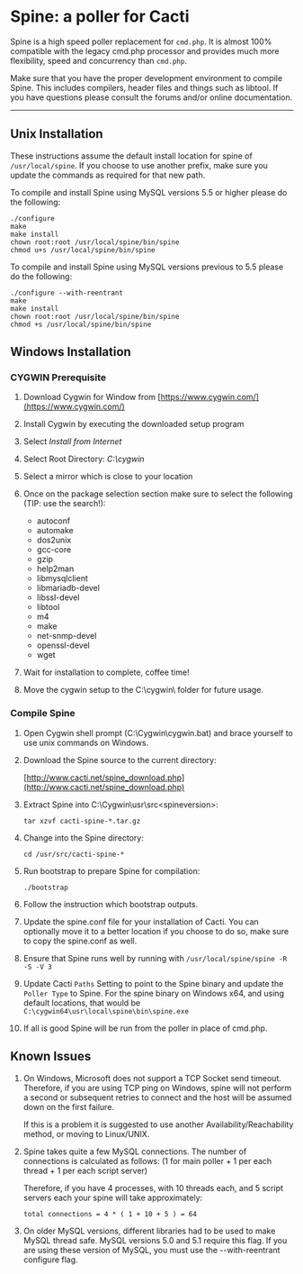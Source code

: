 # Spine: a poller for Cacti

Spine is a high speed poller replacement for `cmd.php`. It is almost 100%
compatible with the legacy cmd.php processor and provides much more flexibility,
speed and concurrency than `cmd.php`.

Make sure that you have the proper development environment to compile Spine.
This includes compilers, header files and things such as libtool. If you have
questions please consult the forums and/or online documentation.

-----------------------------------------------------------------------------

## Unix Installation

These instructions assume the default install location for spine of
`/usr/local/spine`. If you choose to use another prefix, make sure you update
the commands as required for that new path.

To compile and install Spine using MySQL versions 5.5 or higher please do the
following:

```shell
./configure
make
make install
chown root:root /usr/local/spine/bin/spine
chmod u+s /usr/local/spine/bin/spine
```

To compile and install Spine using MySQL versions previous to 5.5 please do the
following:

```shell
./configure --with-reentrant
make
make install
chown root:root /usr/local/spine/bin/spine
chmod +s /usr/local/spine/bin/spine
```

## Windows Installation

### CYGWIN Prerequisite

1. Download Cygwin for Window from [https://www.cygwin.com/](https://www.cygwin.com/)

2. Install Cygwin by executing the downloaded setup program

3. Select _Install from Internet_

4. Select Root Directory:  _C:\cygwin_

5. Select a mirror which is close to your location

6. Once on the package selection section make sure to select the following (TIP:
   use the search!):

   * autoconf
   * automake
   * dos2unix
   * gcc-core
   * gzip
   * help2man
   * libmysqlclient
   * libmariadb-devel
   * libssl-devel
   * libtool
   * m4
   * make
   * net-snmp-devel
   * openssl-devel
   * wget

7. Wait for installation to complete, coffee time!

8. Move the cygwin setup to the C:\cygwin\ folder for future usage.

### Compile Spine

1. Open Cygwin shell prompt (C:\Cygwin\cygwin.bat) and brace yourself to use
   unix commands on Windows.

2. Download the Spine source to the current directory:

   [http://www.cacti.net/spine_download.php](http://www.cacti.net/spine_download.php)

3. Extract Spine into C:\Cygwin\usr\src\<spineversion>:

   `tar xzvf cacti-spine-*.tar.gz`

4. Change into the Spine directory:

   `cd /usr/src/cacti-spine-*`

5. Run bootstrap to prepare Spine for compilation:

   `./bootstrap`

6. Follow the instruction which bootstrap outputs.

7. Update the spine.conf file for your installation of Cacti. You can optionally
   move it to a better location if you choose to do so, make sure to copy the
   spine.conf as well.

8. Ensure that Spine runs well by running with `/usr/local/spine/spine -R -S -V 3`

9. Update Cacti `Paths` Setting to point to the Spine binary and update the
   `Poller Type` to Spine. For the spine binary on Windows x64, and using default
   locations, that would be `C:\cygwin64\usr\local\spine\bin\spine.exe`

10. If all is good Spine will be run from the poller in place of cmd.php.

## Known Issues

1. On Windows, Microsoft does not support a TCP Socket send timeout. Therefore,
   if you are using TCP ping on Windows, spine will not perform a second or
   subsequent retries to connect and the host will be assumed down on the first
   failure.

   If this is a problem it is suggested to use another Availability/Reachability
   method, or moving to Linux/UNIX.

2. Spine takes quite a few MySQL connections. The number of connections is
   calculated as follows: (1 for main poller + 1 per each thread + 1 per each
   script server)

   Therefore, if you have 4 processes, with 10 threads each, and 5 script
   servers each your spine will take approximately:

   `total connections = 4 * ( 1 + 10 + 5 ) = 64`

3. On older MySQL versions, different libraries had to be used to make MySQL
   thread safe. MySQL versions 5.0 and 5.1 require this flag. If you are using
   these version of MySQL, you must use the --with-reentrant configure flag.
